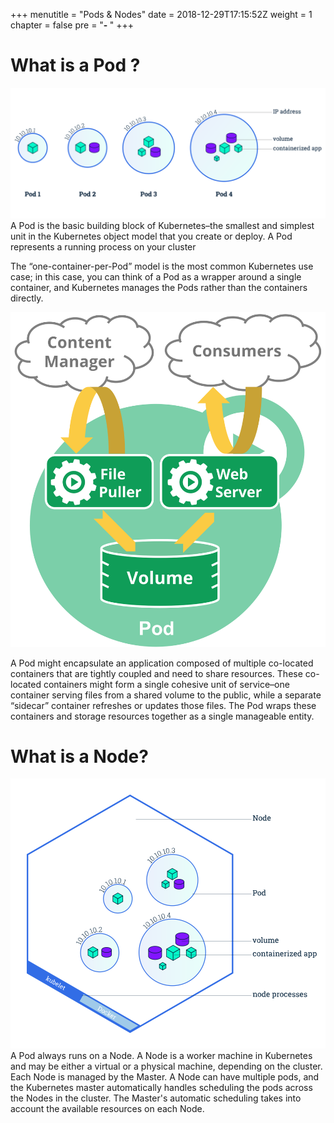 +++
menutitle = "Pods & Nodes"
date = 2018-12-29T17:15:52Z
weight = 1
chapter = false
pre = "<b>- </b>"
+++

# What is a Pod ?

![Pod Overview](pods_overview.svg?classes=shadow&width=60pc)
A Pod is the basic building block of Kubernetes–the smallest and simplest unit in the Kubernetes object model that you create or deploy. A Pod represents a running process on your cluster

The “one-container-per-Pod” model is the most common Kubernetes use case; in this case, you can think of a Pod as a wrapper around a single container, and Kubernetes manages the Pods rather than the containers directly.

![Pod](pod.svg?classes=shadow&width=50pc)

A Pod might encapsulate an application composed of multiple co-located containers that are tightly coupled and need to share resources. These co-located containers might form a single cohesive unit of service–one container serving files from a shared volume to the public, while a separate “sidecar” container refreshes or updates those files. The Pod wraps these containers and storage resources together as a single manageable entity.

# What is a Node?

![Node](nodes.svg?classes=shadow&width=60pc)
A Pod always runs on a Node. A Node is a worker machine in Kubernetes and may be either a virtual or a physical machine, depending on the cluster. Each Node is managed by the Master. A Node can have multiple pods, and the Kubernetes master automatically handles scheduling the pods across the Nodes in the cluster. The Master's automatic scheduling takes into account the available resources on each Node.
